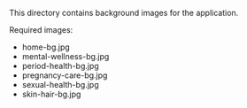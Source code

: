 This directory contains background images for the application.

Required images:
- home-bg.jpg
- mental-wellness-bg.jpg
- period-health-bg.jpg
- pregnancy-care-bg.jpg
- sexual-health-bg.jpg
- skin-hair-bg.jpg